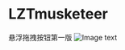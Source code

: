 # LZTmusketeer
悬浮拖拽按钮第一版
![Image text](https://images2018.cnblogs.com/blog/1258190/201807/1258190-20180701134240421-1015611465.gif)
